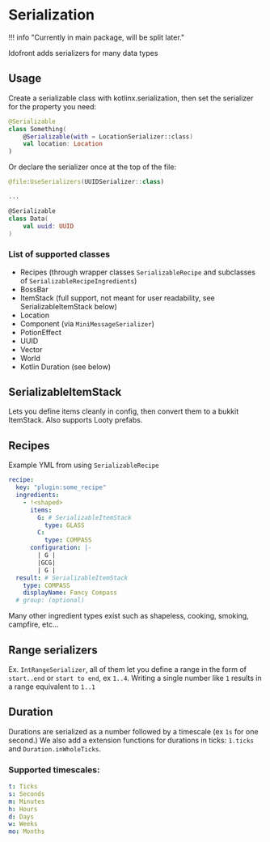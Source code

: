 # Serialization

!!! info "Currently in main package, will be split later."

Idofront adds serializers for many data types

## Usage

Create a serializable class with kotlinx.serialization, then set the serializer for the property you need:

```kt
@Serializable
class Something(
    @Serializable(with = LocationSerializer::class)
    val location: Location
)
```

Or declare the serializer once at the top of the file:
```kt
@file:UseSerializers(UUIDSerializer::class)

...

@Serializable
class Data(
    val uuid: UUID
)
```

### List of supported classes

- Recipes (through wrapper classes `SerializableRecipe` and subclasses of `SerializableRecipeIngredients`)
- BossBar
- ItemStack (full support, not meant for user readability, see SerializableItemStack below)
- Location
- Component (via `MiniMessageSerializer`)
- PotionEffect
- UUID
- Vector
- World
- Kotlin Duration (see below)

## SerializableItemStack

Lets you define items cleanly in config, then convert them to a bukkit ItemStack. Also supports Looty prefabs.

## Recipes

Example YML from using `SerializableRecipe`
```yml
recipe:
  key: "plugin:some_recipe"
  ingredients:
    - !<shaped>
      items:
        G: # SerializableItemStack
          type: GLASS
        C:
          type: COMPASS
      configuration: |-
        | G |
        |GCG|
        | G |
  result: # SerializableItemStack
    type: COMPASS
    displayName: Fancy Compass
  # group: (optional) 
```

Many other ingredient types exist such as shapeless, cooking, smoking, campfire, etc...

## Range serializers

Ex. `IntRangeSerializer`, all of them let you define a range in the form of `start..end` or `start to end`, ex `1..4`. Writing a single number like `1` results in a range equivalent to `1..1`

## Duration

Durations are serialized as a number followed by a timescale (ex `1s` for one second.) We also add a extension functions for durations in ticks: `1.ticks` and `Duration.inWholeTicks`.

### Supported timescales:

```yml
t: Ticks
s: Seconds
m: Minutes
h: Hours
d: Days
w: Weeks
mo: Months
```
